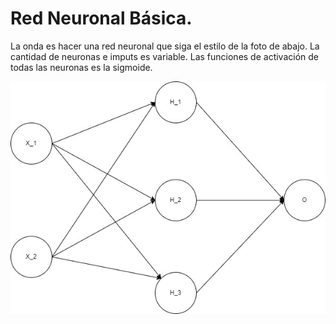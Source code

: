 # Red Neuronal Básica. 

La onda es hacer una red neuronal que siga el estilo de la foto de abajo. La cantidad de neuronas e imputs es variable. Las funciones de activación de todas las neuronas es la sigmoide.


![Screenshot](Imagenes/Prueba.jpg)
